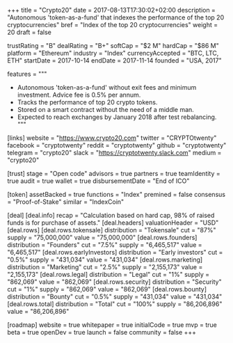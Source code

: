 +++
title = "Crypto20"
date = 2017-08-13T17:30:02+02:00
description = "Autonomous 'token-as-a-fund' that indexes the performance of the top 20 cryptocurrencies"
bref = "Index of the top 20 cryptocurrencies"
weight = 20
draft = false

trustRating = "B"
dealRating = "B+"
softCap = "$2 M"
hardCap = "$86 M"
platform = "Ethereum"
industry = "Index"
currencyAccepted = "BTC, LTC, ETH"
startDate = 2017-10-14
endDate = 2017-11-14
founded = "USA, 2017"

features = """
- Autonomous 'token-as-a-fund' without exit fees and minimum investment. Advice fee is 0.5% per annum.
- Tracks the performance of top 20 crypto tokens.
- Stored on a smart contract without the need of a middle man.
- Expected to reach exchanges by January 2018 after test rebalancing.
"""

[links]
  website = "https://www.crypto20.com"
  twitter = "CRYPTOtwenty"
  facebook = "cryptotwenty"
  reddit = "cryptotwenty"
  github = "cryptotwenty"
  telegram = "crypto20"
  slack = "https://cryptotwenty.slack.com"
  medium = "crypto20"

[trust]
  stage = "Open code"
  advisors = true
  partners = true
  teamIdentity = true
  audit = true
  wallet = true
  disbursementDate = "End of ICO"

[token]
  assetBacked = true
  functions = "Index"
  premined = false
  consensus = "Proof-of-Stake"
  similar = "IndexCoin"

[deal]
  [deal.info]
    recap = "Calculation based on hard cap, 98% of raised funds is for purchase of assets."
  [deal.headers]
    valuationHeader = "USD"
  [deal.rows]
    [deal.rows.tokensale]
      distribution = "Tokensale"
      cut = "87%"
      supply = "75,000,000"
      value = "75,000,000"
    [deal.rows.founders]
      distribution = "Founders"
      cut = "7.5%"
      supply = "6,465,517"
      value = "6,465,517"
    [deal.rows.earlyInvestors]
      distribution = "Early investors"
      cut = "0.5%"
      supply = "431,034"
      value = "431,034"
    [deal.rows.marketing]
      distribution = "Marketing"
      cut = "2.5%"
      supply = "2,155,173"
      value = "2,155,173"
    [deal.rows.legal]
      distribution = "Legal"
      cut = "1%"
      supply = "862,069"
      value = "862,069"
    [deal.rows.security]
      distribution = "Security"
      cut = "1%"
      supply = "862,069"
      value = "862,069"
    [deal.rows.bounty]
      distribution = "Bounty"
      cut = "0.5%"
      supply = "431,034"
      value = "431,034"
    [deal.rows.total]
      distribution = "Total"
      cut = "100%"
      supply = "86,206,896"
      value = "86,206,896"

[roadmap]
  website = true
  whitepaper = true
  initialCode = true
  mvp = true
  beta = true
  openDev = true
  launch = false
  community = false
+++

